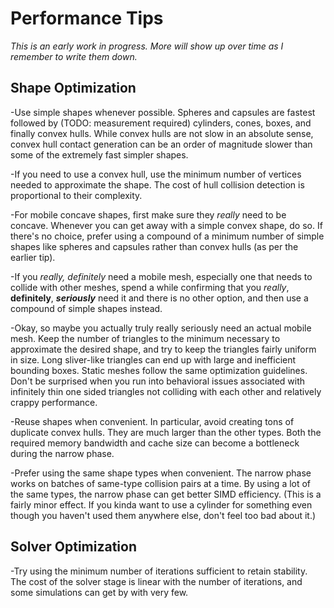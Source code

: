 # Performance Tips

*This is an early work in progress. More will show up over time as I remember to write them down.*
## Shape Optimization
-Use simple shapes whenever possible. Spheres and capsules are fastest followed by (TODO: measurement required) cylinders, cones, boxes, and finally convex hulls. While convex hulls are not slow in an absolute sense, convex hull contact generation can be an order of magnitude slower than some of the extremely fast simpler shapes.

-If you need to use a convex hull, use the minimum number of vertices needed to approximate the shape. The cost of hull collision detection is proportional to their complexity.

-For mobile concave shapes, first make sure they *really* need to be concave. Whenever you can get away with a simple convex shape, do so. If there's no choice, prefer using a compound of a minimum number of simple shapes like spheres and capsules rather than convex hulls (as per the earlier tip).

-If you *really, _definitely_* need a mobile mesh, especially one that needs to collide with other meshes, spend a while confirming that you *really*, **definitely**, ***seriously*** need it and there is no other option, and then use a compound of simple shapes instead.

-Okay, so maybe you actually truly really seriously need an actual mobile mesh. Keep the number of triangles to the minimum necessary to approximate the desired shape, and try to keep the triangles fairly uniform in size. Long sliver-like triangles can end up with large and inefficient bounding boxes. Static meshes follow the same optimization guidelines. Don't be surprised when you run into behavioral issues associated with infinitely thin one sided triangles not colliding with each other and relatively crappy performance.

-Reuse shapes when convenient. In particular, avoid creating tons of duplicate convex hulls. They are much larger than the other types. Both the required memory bandwidth and cache size can become a bottleneck during the narrow phase.

-Prefer using the same shape types when convenient. The narrow phase works on batches of same-type collision pairs at a time. By using a lot of the same types, the narrow phase can get better SIMD efficiency. (This is a fairly minor effect. If you kinda want to use a cylinder for something even though you haven't used them anywhere else, don't feel too bad about it.)


## Solver Optimization
-Try using the minimum number of iterations sufficient to retain stability. The cost of the solver stage is linear with the number of iterations, and some simulations can get by with very few.